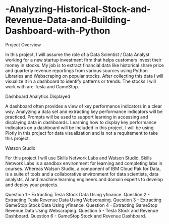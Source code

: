 # -Analyzing-Historical-Stock-and-Revenue-Data-and-Building-Dashboard-with-Python

Project Overview

In this project, I will assume the role of a Data Scientist / Data Analyst working for a new startup investment firm that helps customers invest their money in stocks. My job is to extract financial data like historical share price and quarterly revenue reportings from various sources using Python Libraries and Webscraping on popular stocks. After collecting this data I will visualize it in a dashboard to identify patterns or trends. The stocks I will work with are Tesla and GameStop.

Dashboard Analytics Displayed

A dashboard often provides a view of key performance indicators in a clear way. Analyzing a data set and extracting key performance indicators will be practiced. Prompts will be used to support learning in accessing and displaying data in dashboards. Learning how to display key performance indicators on a dashboard will be included in this project. I will be using Plotly in this project for data visualization and is not a requirement to take this project.

Watson Studio

For this project I will use Skills Network Labs and Watson Studio. Skills Network Labs is a sandbox environment for learning and completing labs in courses. Whereas Watson Studio, a component of IBM Cloud Pak for Data, is a suite of tools and a collaborative environment for data scientists, data analysts, AI and machine learning engineers and domain experts to develop and deploy your projects.

Question 1 - Extracting Tesla Stock Data Using yfinance.
Question 2 - Extracting Tesla Revenue Data Using Webscraping.
Question 3 - Extracting GameStop Stock Data Using yfinance.
Question 4 - Extracting GameStop Revenue Data Using Webscraping.
Question 5 - Tesla Stock and Revenue Dashboard.
Question 6 - GameStop Stock and Revenue Dashboard.
